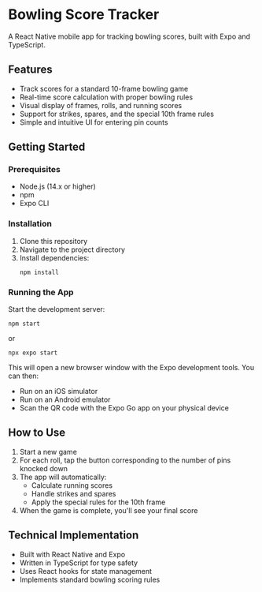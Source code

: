 # Bowling Score Tracker

A React Native mobile app for tracking bowling scores, built with Expo and TypeScript.

## Features

- Track scores for a standard 10-frame bowling game
- Real-time score calculation with proper bowling rules
- Visual display of frames, rolls, and running scores
- Support for strikes, spares, and the special 10th frame rules
- Simple and intuitive UI for entering pin counts

## Getting Started

### Prerequisites

- Node.js (14.x or higher)
- npm
- Expo CLI

### Installation

1. Clone this repository
2. Navigate to the project directory
3. Install dependencies:
   ```
   npm install
   ```

### Running the App

Start the development server:

```
npm start
```

or

```
npx expo start
```

This will open a new browser window with the Expo development tools. You can then:

- Run on an iOS simulator
- Run on an Android emulator
- Scan the QR code with the Expo Go app on your physical device

## How to Use

1. Start a new game
2. For each roll, tap the button corresponding to the number of pins knocked down
3. The app will automatically:
   - Calculate running scores
   - Handle strikes and spares
   - Apply the special rules for the 10th frame
4. When the game is complete, you'll see your final score

## Technical Implementation

- Built with React Native and Expo
- Written in TypeScript for type safety
- Uses React hooks for state management
- Implements standard bowling scoring rules
